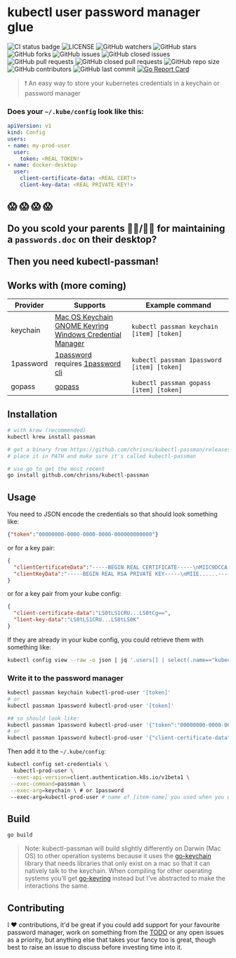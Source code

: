 # kubectl user password manager glue

![CI status badge](https://github.com/chrisns/kubectl-passman/workflows/CI%20Pipeline/badge.svg)
![LICENSE](https://img.shields.io/github/license/chrisns/kubectl-passman)
![GitHub watchers](https://img.shields.io/github/watchers/chrisns/kubectl-passman?style)
![GitHub stars](https://img.shields.io/github/stars/chrisns/kubectl-passman)
![GitHub forks](https://img.shields.io/github/forks/chrisns/kubectl-passman)
![GitHub issues](https://img.shields.io/github/issues-raw/chrisns/kubectl-passman)
![GitHub closed issues](https://img.shields.io/github/issues-closed-raw/chrisns/kubectl-passman)
![GitHub pull requests](https://img.shields.io/github/issues-pr-raw/chrisns/kubectl-passman)
![GitHub closed pull requests](https://img.shields.io/github/issues-pr-closed-raw/chrisns/kubectl-passman)
![GitHub repo size](https://img.shields.io/github/repo-size/chrisns/kubectl-passman)
![GitHub contributors](https://img.shields.io/github/contributors/chrisns/kubectl-passman)
![GitHub last commit](https://img.shields.io/github/last-commit/chrisns/kubectl-passman)
[![Go Report Card](https://goreportcard.com/badge/github.com/chrisns/kubectl-passman)](https://goreportcard.com/report/github.com/chrisns/kubectl-passman)

 > :heavy_exclamation_mark: An easy way to store your kubernetes credentials in a keychain or password manager

### Does your `~/.kube/config` look like this:

```yaml
apiVersion: v1
kind: Config
users:
- name: my-prod-user
  user:
    token: <REAL TOKEN!>
- name: docker-desktop
  user:
    client-certificate-data: <REAL CERT!>
    client-key-data: <REAL PRIVATE KEY!>
```

## :scream: :scream: :scream: :scream:<br/><br/>Do you scold your parents :man_teacher:/:woman_teacher: for maintaining a `passwords.doc` on their desktop? <br/><br/> Then you need kubectl-passman!

## Works with (more coming)

Provider | Supports | Example command
--- | --- | ---
keychain | [Mac OS Keychain](https://support.apple.com/en-gb/guide/keychain-access/kyca1083/mac) <br> [GNOME Keyring](https://wiki.gnome.org/Projects/GnomeKeyring) <br> [Windows Credential Manager](http://blogs.msdn.com/b/visualstudioalm/archive/2015/12/08/announcing-the-git-credential-manager-for-windows-1-0.aspx) | `kubectl passman keychain [item] [token]`
1password | [1password](https://1password.com/) <br> requires [1password cli](https://1password.com/downloads/command-line/) | `kubectl passman 1password [item] [token]`
gopass | [gopass](https://www.gopass.pw/) | `kubectl passman gopass [item] [token]`

## Installation

```bash
# with krew (recommended)
kubectl krew install passman

# get a binary from https://github.com/chrisns/kubectl-passman/releases/latest
# place it in PATH and make sure it's called kubectl-passman

# use go to get the most recent
go install github.com/chrisns/kubectl-passman
```

## Usage

You need to JSON encode the credentials so that should look something like:

```json
{"token":"00000000-0000-0000-0000-000000000000"}
```

or for a key pair:

```json
{
  "clientCertificateData":"-----BEGIN REAL CERTIFICATE-----\nMIIC9DCCA.......-----END CERTIFICATE-----",
  "clientKeyData":"-----BEGIN REAL RSA PRIVATE KEY-----\nMIIE......-----END REAL RSA PRIVATE KEY-----"
}
```

or for a key pair from your kube config:

```json
{
  "client-certificate-data":"LS0tLS1CRU...LS0tCg==",
  "lient-key-data":"LS0tLS1CRU...LS0tLS0K"
}
```

If they are already in your kube config, you could retrieve them with something like:

```bash
kubectl config view --raw -o json | jq '.users[] | select(.name=="kubectl-prod-user") | .user' -c
```

### Write it to the password manager

```bash
kubectl passman keychain kubectl-prod-user '[token]'
# or
kubectl passman 1password kubectl-prod-user '[token]'

## so should look like:
kubectl passman 1password kubectl-prod-user '{"token":"00000000-0000-0000-0000-000000000000"}'
# or
kubectl passman 1password kubectl-prod-user '{"client-certificate-data":"...BASE64_ENCODE...","client-key-data":"...BASE64_ENCODE..."}''
```

Then add it to the `~/.kube/config`:

```bash
kubectl config set-credentials \
  kubectl-prod-user \
 --exec-api-version=client.authentication.k8s.io/v1beta1 \
 --exec-command=passman \
 --exec-arg=keychain \ # or 1password
 --exec-arg=kubectl-prod-user # name of [item-name] you used when you wrote to the password manager
```

## Build

``` bash
go build
```
> Note: kubectl-passman will build slightly differently on Darwin (Mac OS) to other operation systems because it uses the [go-keychain](https://github.com/keybase/go-keychain) library that needs libraries that only exist on a mac so that it can natively talk to the keychain. When compiling for other operating systems you'll get [go-keyring](https://github.com/zalando/go-keyring) instead but I've abstracted to make the interactions the same.

## Contributing

I :heart: contributions, it'd be great if you could add support for your favourite password manager, work on something from the [TODO](#TODO) or any open issues as a priority, but anything else that takes your fancy too is great, though best to raise an issue to discuss before investing time into it.
